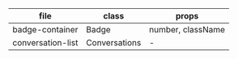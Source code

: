 file | class | props
---- | ----- | -----
badge-container | Badge | number, className
conversation-list | Conversations | -
 
